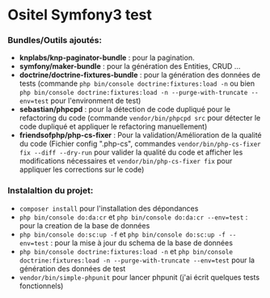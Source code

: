 Ositel Symfony3 test
========================

### Bundles/Outils ajoutés:
- **knplabs/knp-paginator-bundle** : pour la pagination.
- **symfony/maker-bundle** : pour la génération des Entities, CRUD ...
- **doctrine/doctrine-fixtures-bundle** : pour la génération des données de tests (commande `php bin/console doctrine:fixtures:load -n` ou bien `php bin/console doctrine:fixtures:load -n --purge-with-truncate --env=test` pour l'environment de test)
- **sebastian/phpcpd** : pour la détection de code dupliqué pour le refactoring du code (commande `vendor/bin/phpcpd src` pour détecter le code dupliqué et appliquer le refactoring manuellement)
- **friendsofphp/php-cs-fixer** : Pour la validation/Amélioration de la qualité du code (Fichier config ".php-cs",  commandes `vendor/bin/php-cs-fixer fix --diff --dry-run` pour valider la qualité du code et afficher les modifications nécessaires et `vendor/bin/php-cs-fixer fix` pour appliquer les corrections sur le code)

### Instalaltion du projet:
- `composer install` pour l'installation des dépondances
- `php bin/console do:da:cr` et `php bin/console do:da:cr --env=test` : pour la creation de la base de données
- `php bin/console do:sc:up -f` et `php bin/console do:sc:up -f --env=test` : pour la mise à jour du schema de la base de données
- `php bin/console doctrine:fixtures:load -n` et `php bin/console doctrine:fixtures:load -n --purge-with-truncate --env=test` pour la génération des données de test
- `vendor/bin/simple-phpunit` pour lancer phpunit (j'ai écrit quelques tests fonctionnels)
